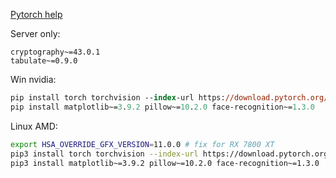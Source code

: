 [Pytorch help](https://pytorch.org/get-started/locally/)

Server only:

```
cryptography~=43.0.1
tabulate~=0.9.0
```

Win nvidia:

```ps
pip install torch torchvision --index-url https://download.pytorch.org/whl/cu124
pip install matplotlib~=3.9.2 pillow~=10.2.0 face-recognition~=1.3.0
```

Linux AMD:

```sh
export HSA_OVERRIDE_GFX_VERSION=11.0.0 # fix for RX 7800 XT
pip3 install torch torchvision --index-url https://download.pytorch.org/whl/rocm6.4
pip3 install matplotlib~=3.9.2 pillow~=10.2.0 face-recognition~=1.3.0
```
